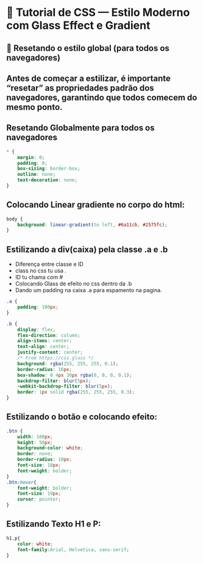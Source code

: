 # 🎨 Tutorial de CSS — Estilo Moderno com Glass Effect e Gradient
## 🔧 Resetando o estilo global (para todos os navegadores)

## Antes de começar a estilizar, é importante “resetar” as propriedades padrão dos navegadores, garantindo que todos comecem do mesmo ponto.

## Resetando Globalmente para todos os navegadores
```css
* {
    margin: 0;
    padding: 0;
    box-sizing: border-box;
    outline: none;
    text-decoration: none;
}
```

## Colocando Linear gradiente no corpo do html:

```css
body {
    background: linear-gradient(to left, #6a11cb, #2575fc);
}
```

## Estilizando a div(caixa) pela classe .a e .b

- Diferença entre classe e ID
- class no css tu usa .
- ID tu chama com #
- Colocando Glass de efeito no css dentro da .b
- Dando um padding na caixa .a para espamento na pagina.

```css
.a {
    padding: 100px;
}

.b {
    display: flex;
    flex-direction: column;
    align-items: center;
    text-align: center;
    justify-content: center;
    /* From https://css.glass */
    background: rgba(255, 255, 255, 0.1);
    border-radius: 16px;
    box-shadow: 0 4px 30px rgba(0, 0, 0, 0.1);
    backdrop-filter: blur(5px);
    -webkit-backdrop-filter: blur(5px);
    border: 1px solid rgba(255, 255, 255, 0.3);
}
```

## Estilizando o botão e colocando efeito:

```css
.btn {
    width: 100px;
    height: 50px;
    background-color: white;
    border: none;
    border-radius: 10px;
    font-size: 18px;
    font-weight: bolder;
}
.btn:hover{
    font-weight: bolder;
    font-size: 19px;
    cursor: pointer;
}
```

## Estilizando Texto H1 e P:

```css
h1,p{
    color: white;
    font-family:Arial, Helvetica, sans-serif;
}
```

